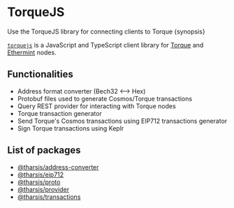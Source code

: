 <!--
order: 1
-->

# TorqueJS

Use the TorqueJS library for connecting clients to Torque {synopsis}

[`torquejs`](https://github.com/olegtropinin/torquejs) is a JavaScript and TypeScript client library for [Torque](https://github.com/olegtropinin/torque) and [Ethermint](https://github.com/tharsis/ethermint) nodes.

## Functionalities

- Address format converter (Bech32 <--> Hex)
- Protobuf files used to generate Cosmos/Torque transactions
- Query REST provider for interacting with Torque nodes
- Torque transaction generator
- Send Torque's Cosmos transactions using EIP712 transactions generator
- Sign Torque transactions using Keplr

## List of packages

- [@tharsis/address-converter](https://www.npmjs.com/package/@tharsis/address-converter)
- [@tharsis/eip712](https://www.npmjs.com/package/@tharsis/eip712)
- [@tharsis/proto](https://www.npmjs.com/package/@tharsis/proto)
- [@tharsis/provider](https://www.npmjs.com/package/@tharsis/provider)
- [@tharsis/transactions](https://www.npmjs.com/package/@tharsis/transactions)
